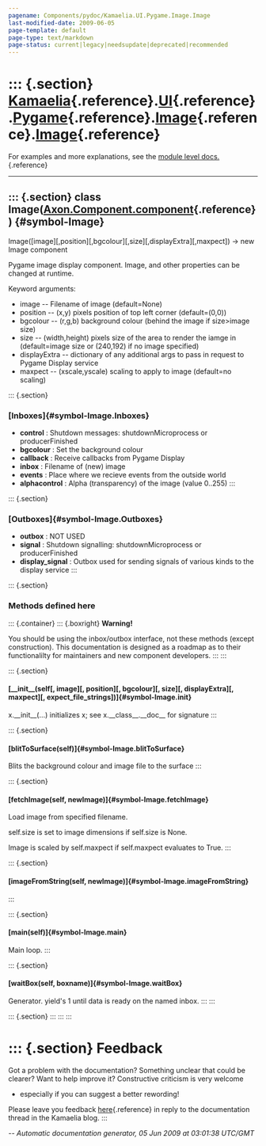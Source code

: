 ```yaml
---
pagename: Components/pydoc/Kamaelia.UI.Pygame.Image.Image
last-modified-date: 2009-06-05
page-template: default
page-type: text/markdown
page-status: current|legacy|needsupdate|deprecated|recommended
---
```

::: {.section}
[Kamaelia](/Components/pydoc/Kamaelia.html){.reference}.[UI](/Components/pydoc/Kamaelia.UI.html){.reference}.[Pygame](/Components/pydoc/Kamaelia.UI.Pygame.html){.reference}.[Image](/Components/pydoc/Kamaelia.UI.Pygame.Image.html){.reference}.[Image](/Components/pydoc/Kamaelia.UI.Pygame.Image.Image.html){.reference}
============================================================================================================================================================================================================================================================================================================================

For examples and more explanations, see the [module level
docs.](/Components/pydoc/Kamaelia.UI.Pygame.Image.html){.reference}

------------------------------------------------------------------------

::: {.section}
class Image([Axon.Component.component](/Docs/Axon/Axon.Component.component.html){.reference}) {#symbol-Image}
---------------------------------------------------------------------------------------------

Image(\[image\]\[,position\]\[,bgcolour\]\[,size\]\[,displayExtra\]\[,maxpect\])
-\> new Image component

Pygame image display component. Image, and other properties can be
changed at runtime.

Keyword arguments:

-   image \-- Filename of image (default=None)
-   position \-- (x,y) pixels position of top left corner
    (default=(0,0))
-   bgcolour \-- (r,g,b) background colour (behind the image if
    size\>image size)
-   size \-- (width,height) pixels size of the area to render the iamge
    in (default=image size or (240,192) if no image specified)
-   displayExtra \-- dictionary of any additional args to pass in
    request to Pygame Display service
-   maxpect \-- (xscale,yscale) scaling to apply to image (default=no
    scaling)

::: {.section}
### [Inboxes]{#symbol-Image.Inboxes}

-   **control** : Shutdown messages: shutdownMicroprocess or
    producerFinished
-   **bgcolour** : Set the background colour
-   **callback** : Receive callbacks from Pygame Display
-   **inbox** : Filename of (new) image
-   **events** : Place where we recieve events from the outside world
-   **alphacontrol** : Alpha (transparency) of the image (value 0..255)
:::

::: {.section}
### [Outboxes]{#symbol-Image.Outboxes}

-   **outbox** : NOT USED
-   **signal** : Shutdown signalling: shutdownMicroprocess or
    producerFinished
-   **display\_signal** : Outbox used for sending signals of various
    kinds to the display service
:::

::: {.section}
### Methods defined here

::: {.container}
::: {.boxright}
**Warning!**

You should be using the inbox/outbox interface, not these methods
(except construction). This documentation is designed as a roadmap as to
their functionalilty for maintainers and new component developers.
:::
:::

::: {.section}
#### [\_\_init\_\_(self\[, image\]\[, position\]\[, bgcolour\]\[, size\]\[, displayExtra\]\[, maxpect\]\[, expect\_file\_strings\])]{#symbol-Image.__init__}

x.\_\_init\_\_(\...) initializes x; see x.\_\_class\_\_.\_\_doc\_\_ for
signature
:::

::: {.section}
#### [blitToSurface(self)]{#symbol-Image.blitToSurface}

Blits the background colour and image file to the surface
:::

::: {.section}
#### [fetchImage(self, newImage)]{#symbol-Image.fetchImage}

Load image from specified filename.

self.size is set to image dimensions if self.size is None.

Image is scaled by self.maxpect if self.maxpect evaluates to True.
:::

::: {.section}
#### [imageFromString(self, newImage)]{#symbol-Image.imageFromString}
:::

::: {.section}
#### [main(self)]{#symbol-Image.main}

Main loop.
:::

::: {.section}
#### [waitBox(self, boxname)]{#symbol-Image.waitBox}

Generator. yield\'s 1 until data is ready on the named inbox.
:::
:::

::: {.section}
:::
:::
:::

::: {.section}
Feedback
========

Got a problem with the documentation? Something unclear that could be
clearer? Want to help improve it? Constructive criticism is very welcome
- especially if you can suggest a better rewording!

Please leave you feedback
[here](../../../cgi-bin/blog/blog.cgi?rm=viewpost&nodeid=1142023701){.reference}
in reply to the documentation thread in the Kamaelia blog.
:::

*\-- Automatic documentation generator, 05 Jun 2009 at 03:01:38 UTC/GMT*
